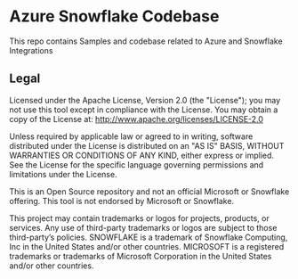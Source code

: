 # Azure Snowflake Codebase
This repo contains Samples and codebase related to Azure and Snowflake Integrations

## Legal

Licensed under the Apache License, Version 2.0 (the "License"); you may not use this tool except in compliance with the License. You may obtain a copy of the License at: http://www.apache.org/licenses/LICENSE-2.0

Unless required by applicable law or agreed to in writing, software distributed under the License is distributed on an "AS IS" BASIS, WITHOUT WARRANTIES OR CONDITIONS OF ANY KIND, either express or implied. See the License for the specific language governing permissions and limitations under the License.

This is an Open Source repository and not an official Microsoft or Snowflake offering. This tool is not endorsed by Microsoft or Snowflake. 

This project may contain trademarks or logos for projects, products, or services. Any use of third-party trademarks or logos are subject to those third-party’s policies. SNOWFLAKE is a trademark of Snowflake Computing, Inc in the United States and/or other countries. MICROSOFT is a registered trademarks or trademarks of Microsoft Corporation in the United States and/or other countries.
